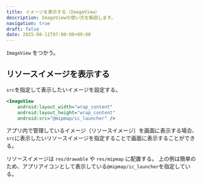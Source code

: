 ```yaml
---
title: イメージを表示する（ImageView）
description: ImageViewの使い方を解説します。
navigation: true
draft: false
date: 2025-08-11T07:00:00+09:00
---
```


`ImageView` をつかう。

## リソースイメージを表示する

`src`を指定して表示したいイメージを設定する。

```xml
<ImageView
    android:layout_width="wrap_content"
    android:layout_height="wrap_content"
    android:src="@mipmap/ic_launcher" />
```

アプリ内で管理しているイメージ（リソースイメージ）を画面に表示する場合、 
`src`に表示したいリソースイメージを指定することで画面に表示することができる。

リソースイメージは `res/drawable` や `res/mipmap` に配置する。
上の例は簡単のため、アプリアイコンとして表示している`@mipmap/ic_launcher`を指定している。

